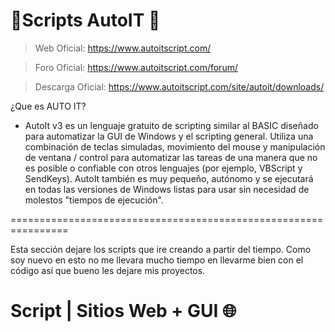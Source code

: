 # 📃Scripts AutoIT 📃

> Web Oficial: https://www.autoitscript.com/

> Foro Oficial: https://www.autoitscript.com/forum/

> Descarga Oficial: https://www.autoitscript.com/site/autoit/downloads/


¿Que es AUTO IT?
- AutoIt v3 es un lenguaje gratuito de scripting similar al BASIC diseñado para automatizar la GUI de Windows y el scripting general. Utiliza una combinación de teclas simuladas, movimiento del mouse y manipulación de ventana / control para automatizar las tareas de una manera que no es posible o confiable con otros lenguajes (por ejemplo, VBScript y SendKeys). AutoIt también es muy pequeño, autónomo y se ejecutará en todas las versiones de Windows listas para usar sin necesidad de molestos "tiempos de ejecución".


================================================================


Esta sección dejare los scripts que ire creando a partir del tiempo. Como soy nuevo en esto no me llevara mucho tiempo en llevarme bien con el código así que bueno les dejare mis proyectos.


# Script | Sitios Web + GUI 🌐


